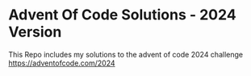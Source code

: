 # Advent Of Code Solutions - 2024 Version

This Repo includes my solutions to the advent of code 2024 challenge
https://adventofcode.com/2024 